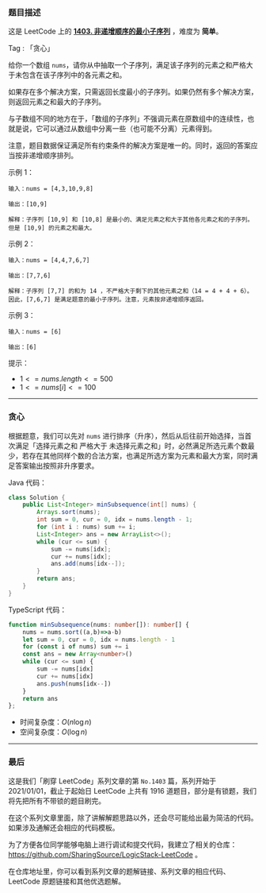 ### 题目描述

这是 LeetCode 上的 **[1403. 非递增顺序的最小子序列](https://leetcode.cn/problems/minimum-subsequence-in-non-increasing-order/solution/by-ac_oier-766t/)** ，难度为 **简单**。

Tag : 「贪心」



给你一个数组 `nums`，请你从中抽取一个子序列，满足该子序列的元素之和严格大于未包含在该子序列中的各元素之和。

如果存在多个解决方案，只需返回长度最小的子序列。如果仍然有多个解决方案，则返回元素之和最大的子序列。

与子数组不同的地方在于，「数组的子序列」不强调元素在原数组中的连续性，也就是说，它可以通过从数组中分离一些（也可能不分离）元素得到。

注意，题目数据保证满足所有约束条件的解决方案是唯一的。同时，返回的答案应当按非递增顺序排列。

示例 1：
```
输入：nums = [4,3,10,9,8]

输出：[10,9] 

解释：子序列 [10,9] 和 [10,8] 是最小的、满足元素之和大于其他各元素之和的子序列。但是 [10,9] 的元素之和最大。 
```
示例 2：
```
输入：nums = [4,4,7,6,7]

输出：[7,7,6] 

解释：子序列 [7,7] 的和为 14 ，不严格大于剩下的其他元素之和（14 = 4 + 4 + 6）。因此，[7,6,7] 是满足题意的最小子序列。注意，元素按非递增顺序返回。  
```
示例 3：
```
输入：nums = [6]

输出：[6]
```

提示：
* $1 <= nums.length <= 500$
* $1 <= nums[i] <= 100$

---

### 贪心

根据题意，我们可以先对 `nums` 进行排序（升序），然后从后往前开始选择，当首次满足「选择元素之和 严格大于 未选择元素之和」时，必然满足所选元素个数最少，若存在其他同样个数的合法方案，也满足所选方案为元素和最大方案，同时满足答案输出按照非升序要求。

Java 代码：
```java
class Solution {
    public List<Integer> minSubsequence(int[] nums) {
        Arrays.sort(nums);
        int sum = 0, cur = 0, idx = nums.length - 1;
        for (int i : nums) sum += i;
        List<Integer> ans = new ArrayList<>();
        while (cur <= sum) {
            sum -= nums[idx];
            cur += nums[idx];
            ans.add(nums[idx--]);
        }
        return ans;
    }
}
```
TypeScript 代码：
```TypeScript
function minSubsequence(nums: number[]): number[] {
    nums = nums.sort((a,b)=>a-b)
    let sum = 0, cur = 0, idx = nums.length - 1
    for (const i of nums) sum += i
    const ans = new Array<number>()
    while (cur <= sum) {
        sum -= nums[idx]
        cur += nums[idx]
        ans.push(nums[idx--])
    }
    return ans
};
```
* 时间复杂度：$O(n\log{n})$
* 空间复杂度：$O(\log{n})$

---

### 最后

这是我们「刷穿 LeetCode」系列文章的第 `No.1403` 篇，系列开始于 2021/01/01，截止于起始日 LeetCode 上共有 1916 道题目，部分是有锁题，我们将先把所有不带锁的题目刷完。

在这个系列文章里面，除了讲解解题思路以外，还会尽可能给出最为简洁的代码。如果涉及通解还会相应的代码模板。

为了方便各位同学能够电脑上进行调试和提交代码，我建立了相关的仓库：https://github.com/SharingSource/LogicStack-LeetCode 。

在仓库地址里，你可以看到系列文章的题解链接、系列文章的相应代码、LeetCode 原题链接和其他优选题解。

